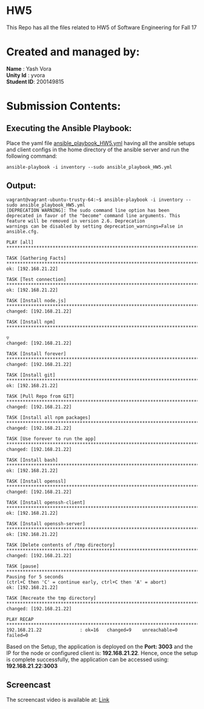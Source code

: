 # HW5
This Repo has all the files related to HW5 of Software Engineering for Fall 17

# Created and managed by:
**Name** : Yash Vora <br/>
**Unity Id** : yvora <br/>
**Student ID**: 200149815

# Submission Contents:

## Executing the Ansible Playbook:

Place the yaml file [ansible_playbook_HW5.yml](https://github.ncsu.edu/yvora/HW5/blob/master/ansible_playbook_HW5.yml) having all the ansible setups and client configs in the home directory of the ansible server and run the following command:

```
ansible-playbook -i inventory --sudo ansible_playbook_HW5.yml
```


## Output:

```
vagrant@vagrant-ubuntu-trusty-64:~$ ansible-playbook -i inventory --sudo ansible_playbook_HW5.yml
[DEPRECATION WARNING]: The sudo command line option has been deprecated in favor of the "become" command line arguments. This feature will be removed in version 2.6. Deprecation
warnings can be disabled by setting deprecation_warnings=False in ansible.cfg.

PLAY [all] **************************************************************************************************************************************************************************

TASK [Gathering Facts] **************************************************************************************************************************************************************
ok: [192.168.21.22]

TASK [Test connection] **************************************************************************************************************************************************************
ok: [192.168.21.22]

TASK [Install node.js] **************************************************************************************************************************************************************
changed: [192.168.21.22]

TASK [Install npm] ******************************************************************************************************************************************************************

▽
changed: [192.168.21.22]

TASK [Install forever] **************************************************************************************************************************************************************
changed: [192.168.21.22]

TASK [Install git] ******************************************************************************************************************************************************************
ok: [192.168.21.22]

TASK [Pull Repo from GIT] ***********************************************************************************************************************************************************
changed: [192.168.21.22]

TASK [Install all npm packages] *****************************************************************************************************************************************************
changed: [192.168.21.22]

TASK [Use forever to run the app] ***************************************************************************************************************************************************
changed: [192.168.21.22]

TASK [Install bash] *****************************************************************************************************************************************************************
ok: [192.168.21.22]

TASK [Install openssl] **************************************************************************************************************************************************************
changed: [192.168.21.22]

TASK [Install openssh-client] *******************************************************************************************************************************************************
ok: [192.168.21.22]

TASK [Install openssh-server] *******************************************************************************************************************************************************
ok: [192.168.21.22]

TASK [Delete contents of /tmp directory] ********************************************************************************************************************************************
changed: [192.168.21.22]

TASK [pause] ************************************************************************************************************************************************************************
Pausing for 5 seconds
(ctrl+C then 'C' = continue early, ctrl+C then 'A' = abort)
ok: [192.168.21.22]

TASK [Recreate the tmp directory] ***************************************************************************************************************************************************
changed: [192.168.21.22]

PLAY RECAP **************************************************************************************************************************************************************************
192.168.21.22              : ok=16   changed=9    unreachable=0    failed=0

```

Based on the Setup, the application is deployed on the **Port: 3003** and the IP for the node or configured client is: **192.168.21.22**. Hence, once the setup is complete successfully, the application can be accessed using: **192.168.21.22:3003**

## Screencast

The screencast video is available at: [Link](https://youtu.be/InK4AJZzlZQ)
